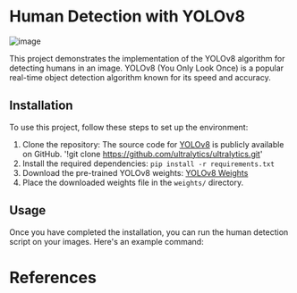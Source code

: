 # Human Detection with YOLOv8
![image](https://github.com/Buitruongvi/YOLOv8/assets/49474873/f1c4f5ea-fc69-4619-bc84-f9354a03422b)







This project demonstrates the implementation of the YOLOv8 algorithm for detecting humans in an image. YOLOv8 (You Only Look Once) is a popular real-time object detection algorithm known for its speed and accuracy.

## Installation

To use this project, follow these steps to set up the environment:

1. Clone the repository: The source code for [YOLOv8](https://github.com/ultralytics/ultralytics) is publicly available on GitHub.
'!git clone https://github.com/ultralytics/ultralytics.git'
3. Install the required dependencies: `pip install -r requirements.txt`
4. Download the pre-trained YOLOv8 weights: [YOLOv8 Weights](https://yolov8-weights-url)
5. Place the downloaded weights file in the `weights/` directory.

## Usage

Once you have completed the installation, you can run the human detection script on your images. Here's an example command:

# References
